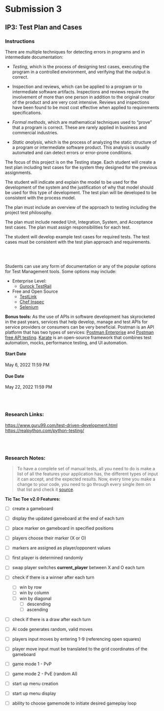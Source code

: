 # Submission 3

## IP3: Test Plan and Cases

### Instructions

There are multiple techniques for detecting errors in programs and in intermediate documentation: 

- *Testing*, which is the process of designing test cases, executing the program in a controlled environment, and verifying that the output is correct.
- Inspection and reviews, which can be applied to a program or to intermediate software artifacts. Inspections and reviews require the involvement of more than one person in addition to the original creator of the product and are very cost intensive. Reviews and inspections have been found to be most cost effective when applied to requirements specifications.

- *Formal methods*, which are mathematical techniques used to “prove” that a program is correct. These are rarely applied in business and commercial industries.

- *Static analysis*, which is the process of analyzing the static structure of a program or intermediate software product. This analysis is usually automated and can detect errors or error-prone conditions.

The focus of this project is on the Testing stage. Each student will create a test plan including test cases for the system they designed for the previous assignments. 

The student will indicate and explain the model to be used for the development of the system and the justification of why that model should be used for this type of development.  The test plan will be developed to be consistent with the process model. 

The plan must include an overview of the approach to testing including the project test philosophy. 

The plan must include needed Unit, Integration, System, and Acceptance test cases. The plan must assign responsibilities for each test. 

The student will develop example test cases for required tests.  The test cases must be consistent with the test plan approach and requirements. 

<br>
<br>

Students can use any form of documentation or any of the popular options for Test Management tools. Some options may include: 

- Enterprise Level:
    - [Gurock TestRail](https://www.gurock.com/testrail/test-management/)
- Free and Open Source
    - [TestLink](https://testlink.org/)
    - [Chef Inspec](https://docs.chef.io/inspec/)
    - [Selenium](https://www.selenium.dev/) 

**Bonus tools:** 
As the use of APIs in software development has skyrocketed in the past years, services that help develop, manage and test APIs for service providers or consumers can be very beneficial. Postman is an API platform that has two types of services: [Postman Enterprise](https://www.postman.com/api-network/) and [Postman free API testing](https://www.postman.com/api-network/). [Karate](https://github.com/karatelabs/karate) is an open-source framework that combines test automation, mocks, performance testing, and UI automation. 


#### Start Date
May 6, 2022 11:59 PM
#### Due Date
May 22, 2022 11:59 PM

<br>
<br>

### Research Links:  

https://www.guru99.com/test-driven-development.html
https://realpython.com/python-testing/


<br>
<br>

### Research Notes:
>To have a complete set of manual tests, all you need to do is make a list of all the features your application has, the different types of input it can accept, and the expected results. Now, every time you make a change to your code, you need to go through every single item on that list and check it [source](https://realpython.com/python-testing/).

**Tic Tac Toe v2.0 Features:**

- [ ] create a gameboard
- [ ] display the updated gameboard at the end of each turn
- [ ] place marker on gameboard in specified positions

- [ ] players choose their marker (X or O)
- [ ] markers are assigned as player/opponent values

- [ ] first player is determined randomly 
- [ ] swap player switches **current_player** between X and O each turn

- [ ] check if there is a winner after each turn
    - [ ] win by row
    - [ ] win by column
    - [ ] win by diagonal
        - [ ] descending
        - [ ] ascending
- [ ] check if there is a draw after each turn

- [ ] AI code generates random, valid moves
- [ ] players input moves by entering 1-9 (referencing open squares)
- [ ] player move input must be translated to the grid coordinates of the gameboard

- [ ] game mode 1 - PvP
- [ ] game mode 2 - PvE (random AI)

- [ ] start up menu creation
- [ ] start up menu display
- [ ] ability to choose gamemode to initiate desired gameplay loop